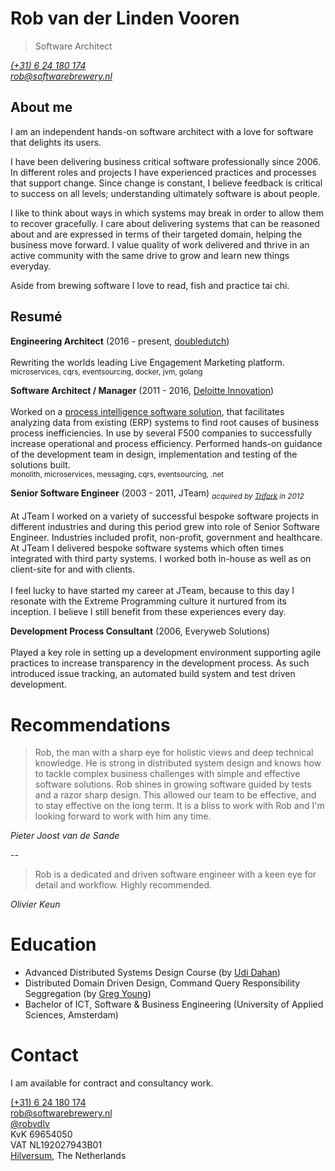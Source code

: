# Rob van der Linden Vooren

> Software Architect

_[(+31) 6 24 180 174](tel:+31624180174)_<br/>
_[rob@softwarebrewery.nl](mailto:rob@softwarebrewery.nl)_<br/>

## About me
I am an independent hands-on software architect with a love for software that delights its users.

I have been delivering business critical software professionally since 2006. In different roles and projects I have experienced practices and processes that support change. Since change is constant, I believe feedback is critical to success on all levels; understanding ultimately software is about people.

I like to think about ways in which systems may break in order to allow them to recover gracefully. I care about delivering systems that can be reasoned about and are expressed in terms of their targeted domain, helping the business move forward. I value quality of work delivered and thrive in an active community with the same drive to grow and learn new things everyday.

Aside from brewing software I love to read, fish and practice tai chi.

## Resumé
**Engineering Architect** (2016 - present, [doubledutch](www.doubledutch.me))<br/><br/>
Rewriting the worlds leading Live Engagement Marketing platform.<br/>
<sub>microservices, cqrs, eventsourcing, docker, jvm, golang</sub>

**Software Architect / Manager** (2011 - 2016, [Deloitte Innovation](https://www2.deloitte.com/nl/nl/pages/innovatie/topics/innovatie.html))<br/><br/>Worked on a [process intelligence software solution](https://www2.deloitte.com/nl/nl/pages/risk/solutions/process-x-ray.html), that facilitates analyzing data from existing (ERP) systems to find root causes of business process inefficiencies. In use by several F500 companies to successfully increase operational and process efficiency. Performed hands-on guidance of the development team in design, implementation and testing of the solutions built.<br/>
<sub>monolith, microservices, messaging, cqrs, eventsourcing, .net</sub>

**Senior Software Engineer** (2003 - 2011, JTeam) _<sub>acquired by [Trifork](http://trifork.nl) in 2012</sub>_<br/><br/>At JTeam I worked on a variety of successful bespoke software projects in different industries and during this period grew into role of Senior Software Engineer. Industries included profit, non-profit, government and healthcare. At JTeam I delivered bespoke software systems which often times integrated with third party systems. I worked both in-house as well as on client-site for and with clients.<br/><br/>I feel lucky to have started my career at JTeam, because to this day I resonate with the Extreme Programming culture it nurtured from its inception. I believe I still benefit from these experiences every day.

**Development Process Consultant** (2006, Everyweb Solutions)<br/><br/>
Played a key role in setting up a development environment supporting agile practices to increase transparency in the development process. As such introduced issue tracking, an automated build system and test driven development.

# Recommendations
> Rob, the man with a sharp eye for holistic views and deep technical knowledge. He is strong in distributed system design and knows how to tackle complex business challenges with simple and effective software solutions. Rob shines in growing software guided by tests and a razor sharp design. This allowed our team to be effective, and to stay effective on the long term. It is a bliss to work with Rob and I'm looking forward to work with him any time.

_Pieter Joost van de Sande_

--

> Rob is a dedicated and driven software engineer with a keen eye for detail and workflow. Highly recommended.

 _Olivier Keun_

# Education
* Advanced Distributed Systems Design Course (by [Udi Dahan](http://udidahan.com))<br/>
* Distributed Domain Driven Design, Command Query Responsibility Seggregation (by [Greg Young](https://goodenoughsoftware.net))<br/>
* Bachelor of ICT, Software & Business Engineering (University of Applied Sciences, Amsterdam)

# Contact
I am available for contract and consultancy work.

[(+31) 6 24 180 174](tel:+31624180174)<br/>
[rob@softwarebrewery.nl](mailto:rob@softwarebrewery.nl)<br/>
[@robvdlv](https://twitter.com/robvdlv)<br/>
KvK 69654050<br/>
VAT NL192027943B01<br/>
[Hilversum](https://www.google.nl/maps/place/Hilversum), The Netherlands<br/>
<br/>
